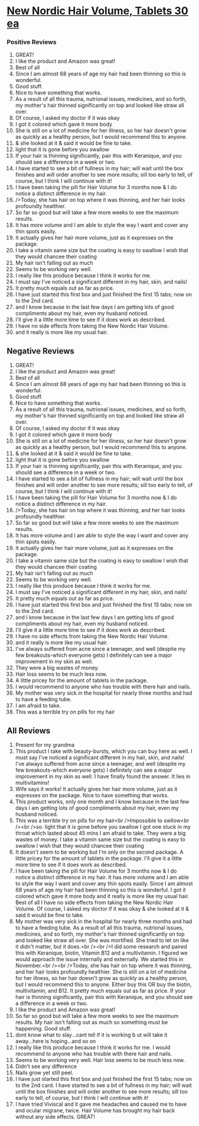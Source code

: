 # [New Nordic Hair Volume, Tablets 30 ea](https://products.checkmycream.com/products/New-Nordic-Hair-Volume-Tablets-30-ea.html)

### Positive Reviews

<ol>
      <li>GREAT!</li>
      <li>I like the product and Amazon was great!</li>
      <li>Best of all</li>
      <li>Since I am almost 68 years of age my hair had been thinning so this is wonderful.  </li>
      <li>Good stuff.</li>
      <li>Nice to have something that works.</li>
      <li>As a result of all this trauma, nutrional issues, medicines, and so forth, my mother&#x27;s hair thinned significantly on top and looked like straw all over.</li>
      <li>Of course, I asked my doctor if it was okay</li>
      <li>I got it colored which gave it more body</li>
      <li>She is still on a lot of medicine for her illness, so her hair doesn&#x27;t grow as quickly as a healthy person, but I would recommend this to anyone.</li>
      <li>&amp; she looked at it &amp; said it would be fine to take.</li>
      <li>light that it is gone before you swallow</li>
      <li>If your hair is thinning significantly, pair this with Keranique, and you should see a difference in a week or two.</li>
      <li>I have started to see a bit of fullness in my hair; will wait until the box finishes and will order another to see more results; sill too early to tell, of course, but I think I will continue with it!</li>
      <li>I have been taking the pill for Hair Volume for 3 months now &amp; I do notice a distinct difference in my hair.  </li>
      <li>/&gt;Today, she has hair on top where it was thinning, and her hair looks profoundly healthier.</li>
      <li>So far so good but will take a few more weeks to see the maximum results.  </li>
      <li>It has more volume and I am able to style the way I want and cover any thin spots easily.  </li>
      <li>It actually gives her hair more volume, just as it expresses on the package.  </li>
      <li>I take a vitamin same size but the coating is easy to swallow l wish that they would chancee their coating</li>
      <li>My hair isn&#x27;t falling out as much</li>
      <li>Seems to be working very well.  </li>
      <li>I really like this produce because I think it works for me.  </li>
      <li>I must say I&#x27;ve noticed a significant different in my hair, skin, and nails!</li>
      <li>It pretty much equals out as far as price.</li>
      <li>I have just started this first box and just finished the first 15 tabs; now on to the 2nd card.</li>
      <li>and I know because in the last few days I am getting lots of good compliments about my hair, even my husband noticed.</li>
      <li>I&#x27;ll give it a little more time to see if it does work as described.</li>
      <li>I have no side effects from taking the New Nordic Hair Volume.  </li>
      <li>and it really is more like my usual hair.  </li>
</ol>


<h2>Negative Reviews</h2>
<ol>
<li> GREAT!</li>
<li> I like the product and Amazon was great!</li>
<li> Best of all</li>
<li> Since I am almost 68 years of age my hair had been thinning so this is wonderful.  </li>
<li> Good stuff.</li>
<li> Nice to have something that works.</li>
<li> As a result of all this trauma, nutrional issues, medicines, and so forth, my mother&#x27;s hair thinned significantly on top and looked like straw all over.</li>
<li> Of course, I asked my doctor if it was okay</li>
<li> I got it colored which gave it more body</li>
<li> She is still on a lot of medicine for her illness, so her hair doesn&#x27;t grow as quickly as a healthy person, but I would recommend this to anyone.</li>
<li> &amp; she looked at it &amp; said it would be fine to take.</li>
<li> light that it is gone before you swallow</li>
<li> If your hair is thinning significantly, pair this with Keranique, and you should see a difference in a week or two.</li>
<li> I have started to see a bit of fullness in my hair; will wait until the box finishes and will order another to see more results; sill too early to tell, of course, but I think I will continue with it!</li>
<li> I have been taking the pill for Hair Volume for 3 months now &amp; I do notice a distinct difference in my hair.  </li>
<li> /&gt;Today, she has hair on top where it was thinning, and her hair looks profoundly healthier.</li>
<li> So far so good but will take a few more weeks to see the maximum results.  </li>
<li> It has more volume and I am able to style the way I want and cover any thin spots easily.  </li>
<li> It actually gives her hair more volume, just as it expresses on the package.  </li>
<li> I take a vitamin same size but the coating is easy to swallow l wish that they would chancee their coating</li>
<li> My hair isn&#x27;t falling out as much</li>
<li> Seems to be working very well.  </li>
<li> I really like this produce because I think it works for me.  </li>
<li> I must say I&#x27;ve noticed a significant different in my hair, skin, and nails!</li>
<li> It pretty much equals out as far as price.</li>
<li> I have just started this first box and just finished the first 15 tabs; now on to the 2nd card.</li>
<li> and I know because in the last few days I am getting lots of good compliments about my hair, even my husband noticed.</li>
<li> I&#x27;ll give it a little more time to see if it does work as described.</li>
<li> I have no side effects from taking the New Nordic Hair Volume.  </li>
<li> and it really is more like my usual hair.  </li>
<li> I&#x27;ve always suffered from acne since a teenager, and well (despite my few breakouts-which everyone gets) I definitely can see a major improvement in my skin as well.</li>
<li> They were a big wastes of money.  </li>
<li> Hair loss seems to be much less now.</li>
<li> A little pricey for the amount of tablets in the package.</li>
<li> I would recommend to anyone who has trouble with there hair and nails.</li>
<li> My mother was very sick in the hospital for nearly three months and had to have a feeding tube.</li>
<li> I am afraid to take.  </li>
<li> This was a terrible try on pills for my hair</li>
</ol>

<h2>All Reviews</h2>

<ol>
    <li> Present for my grandma</li>
    <li> This product I take with beauty-bursts, which you can buy here as well. I must say I&#x27;ve noticed a significant different in my hair, skin, and nails! I&#x27;ve always suffered from acne since a teenager, and well (despite my few breakouts-which everyone gets) I definitely can see a major improvement in my skin as well. I have finally found the answer. It lies in multivitamins!</li>
    <li> Wife says it works!  It actually gives her hair more volume, just as it expresses on the package.  Nice to have something that works.</li>
    <li> This product works, only one month and I know because in the last few days I am getting lots of good compliments about my hair, even my husband noticed.</li>
    <li> This was a terrible try on pills for my hair&lt;br /&gt;Impossible to swllow&lt;br /&gt;&lt;br /&gt;so.  light that it is gone before you swallow I got one stuck in my throat which lasted about 45 mins I am afraid to take.  They were a big wastes of money.  I take a vitamin same size but the coating is easy to swallow l wish that they would chancee their coating</li>
    <li> It doesn&#x27;t seem to be working but I&#x27;m only on the second package. A little pricey for the amount of tablets in the package. I&#x27;ll give it a little more time to see if it does work as described.</li>
    <li> I have been taking the pill for Hair Volume for 3 months now &amp; I do notice a distinct difference in my hair.  It has more volume and I am able to style the way I want and cover any thin spots easily.  Since I am almost 68 years of age my hair had been thinning so this is wonderful.  I got it colored which gave it more body and it really is more like my usual hair.  Best of all I have no side effects from taking the New Nordic Hair Volume.  Of course, I asked my doctor if it was okay &amp; she looked at it &amp; said it would be fine to take.</li>
    <li> My mother was very sick in the hospital for nearly three months and had to have a feeding tube. As a result of all this trauma, nutrional issues, medicines, and so forth, my mother&#x27;s hair thinned significantly on top and looked like straw all over. She was mortified. She tried to let on like it didn&#x27;t matter, but it does.&lt;br /&gt;&lt;br /&gt;I did some research and paired this with Keranique, biotin, Vitamin B12 and a multivitamin. I figured we would approach the issue internally and externally. We started this in November.&lt;br /&gt;&lt;br /&gt;Today, she has hair on top where it was thinning, and her hair looks profoundly healthier. She is still on a lot of medicine for her illness, so her hair doesn&#x27;t grow as quickly as a healthy person, but I would recommend this to anyone. Either buy this OR buy the biotin, multivitamin, and B12. It pretty much equals out as far as price. If your hair is thinning significantly, pair this with Keranique, and you should see a difference in a week or two.</li>
    <li> I like the product and Amazon was great!</li>
    <li> So far so good but will take a few more weeks to see the maximum results.  My hair isn&#x27;t falling out as much so something must be happening.  Good stuff.</li>
    <li> dont know what to slay...cant tell if it is working b ut will take it away...here is hoping...and so on</li>
    <li> I really like this produce because I think it works for me.  I would recommend to anyone who has trouble with there hair and nails.</li>
    <li> Seems to be working very well.  Hair loss seems to be much less now.</li>
    <li> Didn&#x27;t see any difference</li>
    <li> Nails grow yet still peel.</li>
    <li> I have just started this first box and just finished the first 15 tabs; now on to the 2nd card. I have started to see a bit of fullness in my hair; will wait until the box finishes and will order another to see more results; sill too early to tell, of course, but I think I will continue with it!</li>
    <li> I have tried Viviscal and it gave me headaches and caused me to have and ocular migrane, twice.  Hair Volume has brought my hair back without any side effects.  GREAT!</li>
</ol>




